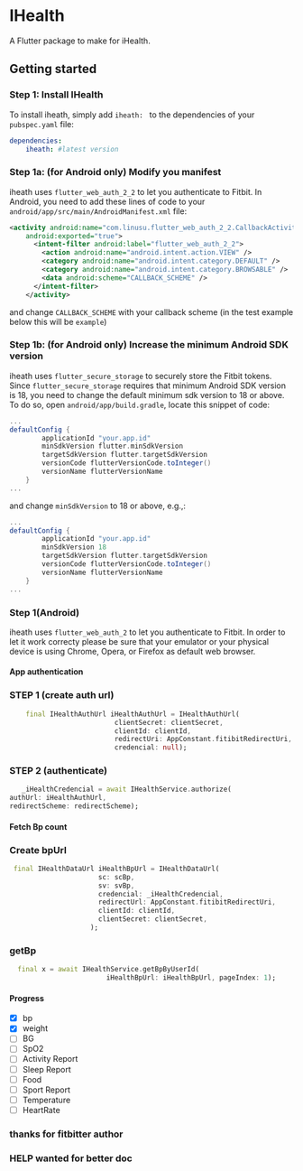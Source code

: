# IHealth

A Flutter package to make for iHealth.

## Getting started 

### Step 1: Install IHealth

To install iheath, simply add `iheath: ` to the dependencies of your `pubspec.yaml` file: 

```yaml
dependencies:
    iheath: #latest version
```

### Step 1a: (for Android only) Modify you manifest

iheath uses `flutter_web_auth_2_2` to let you authenticate to Fitbit. In Android, you need to add these lines of code to your `android/app/src/main/AndroidManifest.xml` file:
```xml
<activity android:name="com.linusu.flutter_web_auth_2_2.CallbackActivity"
    android:exported="true">
      <intent-filter android:label="flutter_web_auth_2_2">
        <action android:name="android.intent.action.VIEW" />
        <category android:name="android.intent.category.DEFAULT" />
        <category android:name="android.intent.category.BROWSABLE" />
        <data android:scheme="CALLBACK_SCHEME" />
      </intent-filter>
    </activity>
```
and change ```CALLBACK_SCHEME``` with your callback scheme (in the test example below this will be ```example```)

### Step 1b: (for Android only) Increase the minimum Android SDK version

iheath uses `flutter_secure_storage` to securely store the Fitbit tokens. Since `flutter_secure_storage` requires that minimum Android SDK version is 18, you need to change the default minimum sdk version to 18 or above. To do so, open `android/app/build.gradle`, locate this snippet of code:
```gradle
...
defaultConfig {
        applicationId "your.app.id"
        minSdkVersion flutter.minSdkVersion
        targetSdkVersion flutter.targetSdkVersion
        versionCode flutterVersionCode.toInteger()
        versionName flutterVersionName
    }
...
```
and change ```minSdkVersion``` to 18 or above, e.g.,:
```gradle
...
defaultConfig {
        applicationId "your.app.id"
        minSdkVersion 18
        targetSdkVersion flutter.targetSdkVersion
        versionCode flutterVersionCode.toInteger()
        versionName flutterVersionName
    }
...
```

### Step 1(Android)

iheath uses `flutter_web_auth_2` to let you authenticate to Fitbit. In order to let it work correcty please be sure that your emulator or your physical device is using Chrome, Opera, or Firefox as default web browser. 



#### App authentication 

### STEP 1 (create auth url)
```dart
    final IHealthAuthUrl iHealthAuthUrl = IHealthAuthUrl(
                          clientSecret: clientSecret,
                          clientId: clientId,
                          redirectUri: AppConstant.fitibitRedirectUri,
                          credencial: null);
```
### STEP 2 (authenticate)
```dart
   _iHealthCredencial = await IHealthService.authorize(
authUrl: iHealthAuthUrl,
redirectScheme: redirectScheme);

```

#### Fetch Bp count
### Create bpUrl
```dart
 final IHealthDataUrl iHealthBpUrl = IHealthDataUrl(
                      sc: scBp,
                      sv: svBp,
                      credencial: _iHealthCredencial,
                      redirectUrl: AppConstant.fitibitRedirectUri,
                      clientId: clientId,
                      clientSecret: clientSecret,
                    );
```

### getBp
```dart
  final x = await IHealthService.getBpByUserId(
                        iHealthBpUrl: iHealthBpUrl, pageIndex: 1);
```
#### Progress 

- [x] bp
- [x] weight
- [ ] BG
- [ ] SpO2
- [ ] Activity Report
- [ ] Sleep Report
- [ ] Food
- [ ] Sport Report
- [ ] Temperature
- [ ] HeartRate
  
### thanks for fitbitter author

### HELP wanted for better doc
